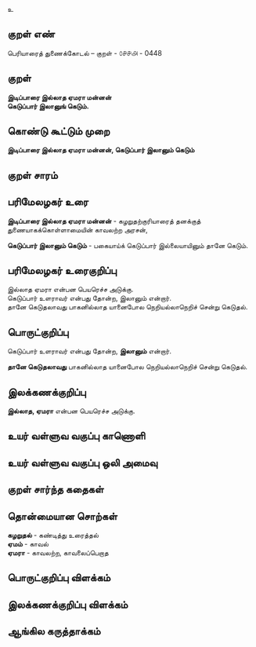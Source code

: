 உ

## குறள் எண் 

பெரியாரைத் துணைக்கோடல் – குறள் - ௦௪௪௮ - 0448  

## குறள் 

**இடிப்பாரை இல்லாத ஏமரா மன்னன்  
கெடுப்பார் இலானுங் கெடும்.**

## கொண்டு கூட்டும் முறை

**இடிப்பாரை இல்லாத ஏமரா மன்னன், கெடுப்பார் இலானும் கெடும்** 

## குறள் சாரம் 


## பரிமேலழகர் உரை

**இடிப்பாரை இல்லாத ஏமரா மன்னன்** - கழறுதற்குரியாரைத் தனக்குத் துணையாகக்கொள்ளாமையின் காவலற்ற அரசன்,  

**கெடுப்பார் இலானும் கெடும்** - பகையாய்க் கெடுப்பார் இல்லையாயினும் தானே கெடும்.

## பரிமேலழகர் உரைகுறிப்பு   

இல்லாத ஏமரா என்பன பெயரெச்ச அடுக்கு.  
கெடுப்பார் உளராவர் என்பது தோன்ற, இலானும் என்றார்.  
தானே கெடுதலாவது பாகனில்லாத யானைபோல நெறியல்லாநெறிச் சென்று கெடுதல்.    

## பொருட்குறிப்பு 

கெடுப்பார் உளராவர் என்பது தோன்ற, **இலானும்** என்றார்.  

**தானே கெடுதலாவது** பாகனில்லாத யானைபோல நெறியல்லாநெறிச் சென்று கெடுதல்.

## இலக்கணக்குறிப்பு  

**இல்லாத, ஏமரா** என்பன பெயரெச்ச அடுக்கு.    

## உயர் வள்ளுவ வகுப்பு காணொளி


## உயர் வள்ளுவ வகுப்பு ஒலி அமைவு 

 
## குறள் சார்ந்த கதைகள் 


## தொன்மையான சொற்கள்

**கழறுதல்** - கண்டித்து உரைத்தல்   
**ஏமம்** - காவல்  
**ஏமரா** -  காவலற்ற, காவலைப்பெறாத   

## பொருட்குறிப்பு விளக்கம்


## இலக்கணக்குறிப்பு விளக்கம்


## ஆங்கில கருத்தாக்கம் 


